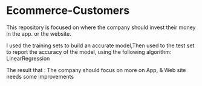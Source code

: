 # Ecommerce-Customers
This repository is focused on where the company should invest their money in the app. or the website.


I used the training sets to build an accurate model,Then used to the test set to report the accuracy of the model, using the following algorithm:
LinearRegression


The result that : The company should focus on more on App, & Web site needs some improvements
